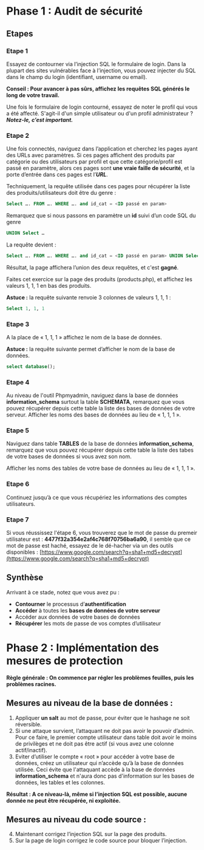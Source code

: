 # Phase 1 : Audit de sécurité

## Etapes

### Etape 1
Essayez de contourner via l’injection SQL le formulaire de login. Dans la plupart des sites vulnérables face à l’injection, vous pouvez injecter du SQL dans le champ du login (identifiant, username ou email).

**Conseil : Pour avancer à pas sûrs, affichez les requêtes SQL générés le long de votre travail.**

Une fois le formulaire de login contourné, essayez de noter le profil qui vous a été affecté. S'agit-il d'un simple utilisateur ou d'un profil administrateur ? ***Notez-le, c’est important.***

### Etape 2

Une fois connectés, naviguez dans l’application et cherchez les pages ayant des URLs avec paramètres. Si ces pages affichent des produits par catégorie ou des utilisateurs par profil et que cette catégorie/profil est passé en paramètre, alors ces pages sont **une vraie faille de sécurité**, et la porte d’entrée dans ces pages est l’***URL***. 

Techniquement, la requête utilisée dans ces pages pour récupérer la liste des produits/utilisateurs doit être du genre :

```sql
Select …. FROM …. WHERE …. and id_cat = <ID passé en param>
```

Remarquez que si nous passons en paramètre un **id** suivi d’un code SQL du genre 
```sql
UNION Select …
```

La requête devient : 
```sql
Select …. FROM …. WHERE …. and id_cat = <ID passé en param> UNION Select …
``` 

Résultat, la page affichera l’union des deux requêtes, et c'est **gagné**.

Faites cet exercice sur la page des produits (products.php), et affichez les valeurs 1, 1, 1 en bas des produits.

**Astuce :** la requête suivante renvoie 3 colonnes de valeurs 1, 1, 1 :
```sql
Select 1, 1, 1
``` 

### Etape 3

A la place de « 1, 1, 1 » affichez le nom de la base de données.

**Astuce :** la requête suivante permet d’afficher le nom de la base de données.

```sql
select database();
```

### Etape 4

Au niveau de l'outil Phpmyadmin, naviguez dans la base de données **information_schema** surtout la table **SCHEMATA**, remarquez que vous pouvez récupérer depuis cette table la liste des bases de données de votre serveur. Afficher les noms des bases de données au lieu de « 1, 1, 1 ».

### Etape 5

Naviguez dans table **TABLES** de la base de données **information_schema**, remarquez que vous pouvez récupérer depuis cette table la liste des tabes de votre bases de données si vous avez son nom. 

Afficher les noms des tables de votre base de données au lieu de « 1, 1, 1 ».

### Etape 6

Continuez jusqu’à ce que vous récupériez les informations des comptes utilisateurs.

### Etape 7

Si vous réussissez l'étape 6, vous trouverez que le mot de passe du premeir utilisateur est : **4477f32a354e2af4c768f70756ba6a90**, il semble que ce mot de passe est haché, essayez de le dé-hacher via un des outils disponibles :
[https://www.google.com/search?q=sha1+md5+decrypt](https://www.google.com/search?q=sha1+md5+decrypt)

## Synthèse

Arrivant à ce stade, notez que vous avez pu :
- **Contourner** le processus d’**authentification**
- **Accéder** à toutes les **bases de données de votre serveur**
- Accéder aux données de votre bases de données
- **Récupérer** les mots de passe de vos comptes d’utilisateur

# Phase 2 : Implémentation des mesures de protection

**Règle générale : On commence par régler les problèmes feuilles, puis les problèmes racines.**

## Mesures au niveau de la base de données :

1. Appliquer **un salt** au mot de passe, pour éviter que le hashage ne soit réversible.
2. Si une attaque survient, l’attaquant ne doit pas avoir le pouvoir d’admin. Pour ce faire, le premier compte utilisateur dans table doit avoir le moins de privilèges et ne doit pas être actif (si vous avez une colonne actif/inactif).
3. Eviter d’utiliser le compte « root » pour accéder à votre base de données, créez un utilisateur qui n’accède qu’à la base de données utilisée. Ceci évite que l'attaquant accède à la base de données **information_schema** et n'aura donc pas d'information sur les bases de données, les tables et les colonnes.

**Résultat : A ce niveau-là, même si l’injection SQL est possible, aucune donnée ne peut être récupérée, ni exploitée.**

## Mesures au niveau du code source :

4. Maintenant corrigez l’injection SQL sur la page des produits. 
5. Sur la page de login corrigez le code source pour bloquer l’injection.

